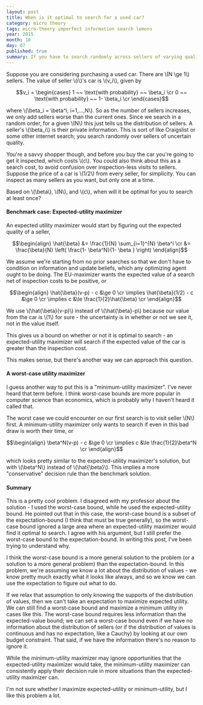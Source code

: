 ```yaml
---
layout: post
title: When is it optimal to search for a used car?
category: micro theory
tags: micro-theory imperfect information search lemons
year: 2015
month: 10
day: 07
published: true
summary: If you have to search randomly across sellers of varying quality, when is it worth your time to search?
---
```



Suppose you are considering purchasing a used car. There are \\(N \ge 1\\) sellers. The value of seller \\(i\\)'s car is \\(v_i\\), given by

$$v_i =
\begin{cases}
1 ~~ \text{with probability} ~~ \beta_i \cr
0 ~~ \text{with probability} ~~ 1- \beta_i \cr
\end{cases}$$

where \\(\beta_i = \beta^i, i=1,...,N\\). So as the number of sellers increases, we only add sellers worse than the current ones. Since we search in a random order, for a given \\(N\\) this just tells us the distribution of sellers. A seller's \\(\beta_i\\) is their private information. This is sort of like Craigslist or some other internet search; you search randomly over sellers of uncertain quality. 

You're a savvy shopper though, and before you buy the car you're going to get it inspected, which costs \\(c\\). You could also think about this as a search cost, to avoid confusion over inspection-less visits to sellers. Suppose the price of a car is \\(1/2\\) from every seller, for simplicity. You can inspect as many sellers as you want, but only one at a time.

Based on \\(\beta\\), \\(N\\), and \\(c\\), when will it be optimal for you to search at least once?

#### Benchmark case: Expected-utility maximizer

An expected utility maximizer would start by figuring out the expected quality of a seller,

$$\begin{align}
\hat{\beta} &= \frac{1}{N} \sum_{i=1}^{N} \beta^i \cr
&= \frac{\beta}{N} \left( \frac{1- \beta^N}{1- \beta } \right)
\end{align}$$

We assume we're starting from no prior searches so that we don't have to condition on information and update beliefs, which any optimizing agent ought to be doing. The EU-maximizer wants the expected value of a search net of inspection costs to be positive, or

$$\begin{align}
\hat{\beta}(v-p) - c &\ge 0 \cr
 \implies \hat{\beta}(1/2) - c &\ge 0 \cr
 \implies c &\le \frac{1}{2}\hat{\beta} \cr
\end{align}$$

We use \\(\hat{\beta}(v-p)\\) instead of \\(\hat{\beta}-p\\) because our value from the car is \\(1\\) for sure - the uncertainty is in whether or not we see it, not in the value itself.

This gives us a bound on whether or not it is optimal to search - an expected-utility maximizer will search if the expected value of the car is greater than the inspection cost.

This makes sense, but there's another way we can approach this question.

#### A worst-case utility maximizer

I guess another way to put this is a "minimum-utility maximizer". I've never heard that term before. I think worst-case bounds are more popular in computer science than economics, which is probably why I haven't heard it called that. 

The worst case we could encounter on our first search is to visit seller \\(N\\) first. A minimum-utility maximizer only wants to search if even in this bad draw is worth their time, or

$$\begin{align}
\beta^N(v-p) - c &\ge 0 \cr
\implies c &\le \frac{1}{2}\beta^N \cr
\end{align}$$

which looks pretty similar to the expected-utility maximizer's solution, but with \\(\beta^N\\) instead of \\(\hat{\beta}\\). This implies a more "conservative" decision rule than the benchmark solution.

#### Summary

This is a pretty cool problem. I disagreed with my professor about the solution - I used the worst-case bound, while he used the expected-utility bound. He pointed out that in this case, the worst-case bound is a subset of the expectation-bound (I think that must be true generally), so the worst-case bound ignored a large area where an expected-utility maximizer would find it optimal to search. I agree with his argument, but I still prefer the worst-case bound to the expectation-bound. In writing this post, I've been trying to understand why.

I think the worst-case bound is a more general solution to the problem (or a solution to a more general problem) than the expectation-bound. In this problem, we're assuming we know a lot about the distribution of values - we know pretty much exactly what it looks like always, and so we know we can use the expectation to figure out what to do. 

If we relax that assumption to only knowing the supports of the distribution of values, then we can't take an expectation to maximize expected utility. We can still find a worst-case bound and maximize a minimum utility in cases like this. The worst-case bound requires less information than the expected-value bound; we can set a worst-case bound even if we have no information about the distribution of sellers (or if the distribution of values is continuous and has no expectation, like a Cauchy) by looking at our own budget constraint. That said, if we have the information there's no reason to ignore it.

While the minimum-utility maximizer may ignore opportunities that the expected-utility maximizer would take, the minimum-utility maximizer can consistently apply their decision rule in more situations than the expected-utility maximizer can. 

I'm not sure whether I maximize expected-utility or minimum-utility, but I like this problem a lot.